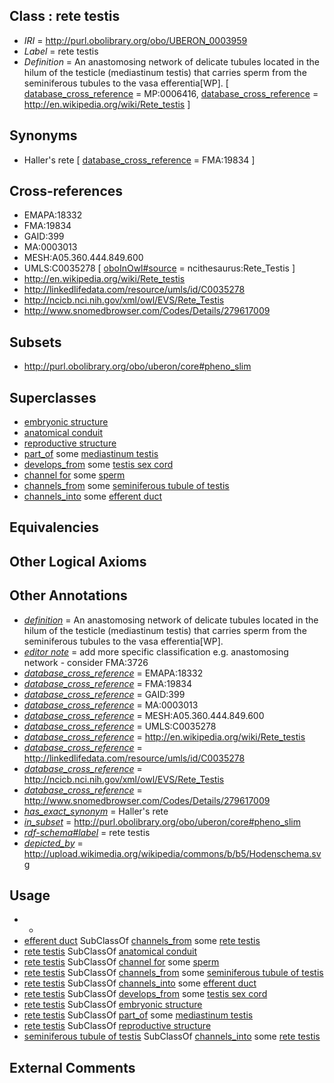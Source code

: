 
## Class : rete testis

 * *IRI* = http://purl.obolibrary.org/obo/UBERON_0003959
 * *Label* = rete testis
 * *Definition* = An anastomosing network of delicate tubules located in the hilum of the testicle (mediastinum testis) that carries sperm from the seminiferous tubules to the vasa efferentia[WP]. [ [database_cross_reference](../../ef/oboInOwl#hasDbXref.md) = MP:0006416, [database_cross_reference](../../ef/oboInOwl#hasDbXref.md) = http://en.wikipedia.org/wiki/Rete_testis ]

## Synonyms

 * Haller's rete [ [database_cross_reference](../../ef/oboInOwl#hasDbXref.md) = FMA:19834 ]

## Cross-references

 * EMAPA:18332
 * FMA:19834
 * GAID:399
 * MA:0003013
 * MESH:A05.360.444.849.600
 * UMLS:C0035278 [ [oboInOwl#source](../../ce/oboInOwl#source.md) = ncithesaurus:Rete_Testis ]
 * http://en.wikipedia.org/wiki/Rete_testis
 * http://linkedlifedata.com/resource/umls/id/C0035278
 * http://ncicb.nci.nih.gov/xml/owl/EVS/Rete_Testis
 * http://www.snomedbrowser.com/Codes/Details/279617009

## Subsets

 * http://purl.obolibrary.org/obo/uberon/core#pheno_slim

## Superclasses

 * [embryonic structure](../../UBERON/50/UBERON_0002050.md)
 * [anatomical conduit](../../UBERON/11/UBERON_0004111.md)
 * [reproductive structure](../../UBERON/56/UBERON_0005156.md)
 * [part_of](../../BFO/50/BFO_0000050.md) some [mediastinum testis](../../UBERON/51/UBERON_0005051.md)
 * [develops_from](../../RO/02/RO_0002202.md) some [testis sex cord](../../UBERON/97/UBERON_0005297.md)
 * [channel for](../../core#channel/or/core#channel_for.md) some [sperm](../../CL/19/CL_0000019.md)
 * [channels_from](../../core#channels/om/core#channels_from.md) some [seminiferous tubule of testis](../../UBERON/43/UBERON_0001343.md)
 * [channels_into](../../core#channels/to/core#channels_into.md) some [efferent duct](../../UBERON/46/UBERON_0006946.md)

## Equivalencies


## Other Logical Axioms


## Other Annotations

 * *[definition](../../IAO/15/IAO_0000115.md)* = An anastomosing network of delicate tubules located in the hilum of the testicle (mediastinum testis) that carries sperm from the seminiferous tubules to the vasa efferentia[WP].
 * *[editor note](../../IAO/16/IAO_0000116.md)* = add more specific classification e.g. anastomosing network - consider FMA:3726
 * *[database_cross_reference](../../ef/oboInOwl#hasDbXref.md)* = EMAPA:18332
 * *[database_cross_reference](../../ef/oboInOwl#hasDbXref.md)* = FMA:19834
 * *[database_cross_reference](../../ef/oboInOwl#hasDbXref.md)* = GAID:399
 * *[database_cross_reference](../../ef/oboInOwl#hasDbXref.md)* = MA:0003013
 * *[database_cross_reference](../../ef/oboInOwl#hasDbXref.md)* = MESH:A05.360.444.849.600
 * *[database_cross_reference](../../ef/oboInOwl#hasDbXref.md)* = UMLS:C0035278
 * *[database_cross_reference](../../ef/oboInOwl#hasDbXref.md)* = http://en.wikipedia.org/wiki/Rete_testis
 * *[database_cross_reference](../../ef/oboInOwl#hasDbXref.md)* = http://linkedlifedata.com/resource/umls/id/C0035278
 * *[database_cross_reference](../../ef/oboInOwl#hasDbXref.md)* = http://ncicb.nci.nih.gov/xml/owl/EVS/Rete_Testis
 * *[database_cross_reference](../../ef/oboInOwl#hasDbXref.md)* = http://www.snomedbrowser.com/Codes/Details/279617009
 * *[has_exact_synonym](../../ym/oboInOwl#hasExactSynonym.md)* = Haller's rete
 * *[in_subset](../../et/oboInOwl#inSubset.md)* = http://purl.obolibrary.org/obo/uberon/core#pheno_slim
 * *[rdf-schema#label](../../el/rdf-schema#label.md)* = rete testis
 * *[depicted_by](../../depicted/by/depicted_by.md)* = http://upload.wikimedia.org/wikipedia/commons/b/b5/Hodenschema.svg

## Usage

 * -
 * [efferent duct](../../UBERON/46/UBERON_0006946.md) SubClassOf [channels_from](../../core#channels/om/core#channels_from.md) some [rete testis](../../UBERON/59/UBERON_0003959.md)
 * [rete testis](../../UBERON/59/UBERON_0003959.md) SubClassOf [anatomical conduit](../../UBERON/11/UBERON_0004111.md)
 * [rete testis](../../UBERON/59/UBERON_0003959.md) SubClassOf [channel for](../../core#channel/or/core#channel_for.md) some [sperm](../../CL/19/CL_0000019.md)
 * [rete testis](../../UBERON/59/UBERON_0003959.md) SubClassOf [channels_from](../../core#channels/om/core#channels_from.md) some [seminiferous tubule of testis](../../UBERON/43/UBERON_0001343.md)
 * [rete testis](../../UBERON/59/UBERON_0003959.md) SubClassOf [channels_into](../../core#channels/to/core#channels_into.md) some [efferent duct](../../UBERON/46/UBERON_0006946.md)
 * [rete testis](../../UBERON/59/UBERON_0003959.md) SubClassOf [develops_from](../../RO/02/RO_0002202.md) some [testis sex cord](../../UBERON/97/UBERON_0005297.md)
 * [rete testis](../../UBERON/59/UBERON_0003959.md) SubClassOf [embryonic structure](../../UBERON/50/UBERON_0002050.md)
 * [rete testis](../../UBERON/59/UBERON_0003959.md) SubClassOf [part_of](../../BFO/50/BFO_0000050.md) some [mediastinum testis](../../UBERON/51/UBERON_0005051.md)
 * [rete testis](../../UBERON/59/UBERON_0003959.md) SubClassOf [reproductive structure](../../UBERON/56/UBERON_0005156.md)
 * [seminiferous tubule of testis](../../UBERON/43/UBERON_0001343.md) SubClassOf [channels_into](../../core#channels/to/core#channels_into.md) some [rete testis](../../UBERON/59/UBERON_0003959.md)

## External Comments

